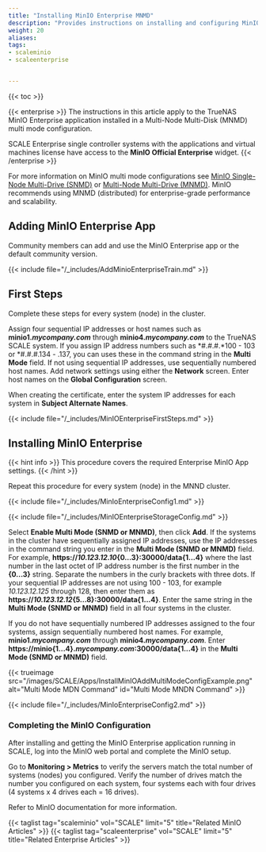 ```yaml
---
title: "Installing MinIO Enterprise MNMD"
description: "Provides instructions on installing and configuring MinIO Enterprise in a Multi-Node Multi-Disk (MNMD) configuration."
weight: 20 
aliases: 
tags:
- scaleminio
- scaleenterprise


---
```



{{< toc >}}

{{< enterprise >}}
The instructions in this article apply to the TrueNAS MinIO Enterprise application installed in a Multi-Node Multi-Disk (MNMD) multi mode configuration. 

SCALE Enterprise single controller systems with the applications and virtual machines license have access to the **MinIO Official Enterprise** widget. 
{{< /enterprise >}}

For more information on MinIO multi mode configurations see [MinIO Single-Node Multi-Drive (SNMD)](https://min.io/docs/minio/linux/operations/install-deploy-manage/deploy-minio-single-node-multi-drive.html) or [Multi-Node Multi-Drive (MNMD)](https://min.io/docs/minio/linux/operations/install-deploy-manage/deploy-minio-multi-node-multi-drive.html#minio-mnmd). MinIO recommends using MNMD (distributed) for enterprise-grade performance and scalability.

## Adding MinIO Enterprise App
Community members can add and use the MinIO Enterprise app or the default community version.

{{< include file="/_includes/AddMinioEnterpriseTrain.md" >}}

## First Steps
Complete these steps for every system (node) in the cluster. 

Assign four sequential IP addresses or host names such as **minio1.*mycompany.com*** through **minio4.*mycompany.com*** to the TrueNAS SCALE system. 
If you assign IP address numbers such as *#.#.#.*100 - 103 or *#.#.#.134 - .137, you can uses these in the command string in the **Multi Mode** field. 
If not using sequential IP addresses, use sequentially numbered host names. 
Add network settings using either the **Network** screen. Enter host names on the **Global Configuration** screen. 

When creating the certificate, enter the system IP addresses for each system in **Subject Alternate Names**.

{{< include file="/_includes/MinIOEnterpriseFirstSteps.md" >}}

## Installing MinIO Enterprise
{{< hint info >}}
This procedure covers the required Enterprise MinIO App settings.
{{< /hint >}}

Repeat this procedure for every system (node) in the MNND cluster. 

{{< include file="/_includes/MinIoEnterpriseConfig1.md" >}}

{{< include file="/_includes/MinIOEnterpriseStorageConfig.md" >}}

Select **Enable Multi Mode (SNMD or MNMD)**, then click **Add**. 
If the systems in the cluster have sequentially assigned IP addresses, use the IP addresses in the command string you enter in the **Multi Mode (SNMD or MNMD)** field. 
For example, <b>https://<i>10.123.12.10</i>{0...3}:30000/data{1...4}</b> where the last number in the last octet of IP address number is the first number in the **{0...3}** string. 
Separate the numbers in the curly brackets with three dots. 
If your sequential IP addresses are not using 100 - 103, for example *10.123.12.125* through 128, then enter them as <b>https://<i>10.123.12.12</i>{5...8}:30000/data{1...4}</b>.
Enter the same string in the **Multi Mode (SNMD or MNMD)** field in all four systems in the cluster. 

If you do not have sequentially numbered IP addresses assigned to the four systems, assign sequentially numbered host names. 
For example, **minio1.*mycompany.com*** through **minio4.*mycompany.com***. 
Enter <b>https://minio{1...4}.<i>mycompany.com</i>:30000/data{1...4}</b> in the **Multi Mode (SNMD or MNMD)** field.

{{< trueimage src="/images/SCALE/Apps/InstallMinIOAddMultiModeConfigExample.png" alt="Multi Mode MDN Command" id="Multi Mode MNDN Command" >}} 

{{< include file="/_includes/MinIoEnterpriseConfig2.md" >}}

### Completing the MinIO Configuration

After installing and getting the MinIO Enterprise application running in SCALE, log into the MinIO web portal and complete the MinIO setup.

Go to **Monitoring > Metrics** to verify the servers match the total number of systems (nodes) you configured. 
Verify the number of drives match the number you configured on each system, four systems each with four drives (4 systems x 4 drives each = 16 drives).

Refer to MinIO documentation for more information.

{{< taglist tag="scaleminio" vol="SCALE" limit="5" title="Related MinIO Articles" >}}
{{< taglist tag="scaleenterprise" vol="SCALE" limit="5" title="Related Enterprise Articles" >}}
